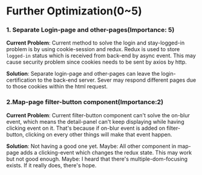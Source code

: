 # Further Optimization(0~5)

### 1. Separate Login-page and other-pages(Importance: 5)

**Current Problem**: Current method to solve the login and stay-logged-in problem is by using cookie-session and redux. Redux is used to store `logged-in` status which is received from back-end by async event. This may cause security problem since cookies needs to be sent by axios by http. 

**Solution**: Separate login-page and other-pages can leave the login-certification to the back-end server. Sever may respond different pages due to those cookies within the html request. 

### 2.Map-page filter-button component(Importance:2)

**Current Problem**: Current filter-button component can't solve the on-blur event, which means the detail-panel can't keep displaying while having clicking event on it. That's because if on-blur event is added on filter-button, clicking on every other things will make that event happen. 

**Solution**: Not having a good one yet. Maybe: All other component in map-page adds a clicking-event which changes the redux state. This may work but not good enough. Maybe: I heard that there's multiple-dom-focusing exists. If it really does, there's hope.

### 